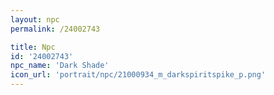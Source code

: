 ```yaml
---
layout: npc
permalink: /24002743

title: Npc
id: '24002743'
npc_name: 'Dark Shade'
icon_url: 'portrait/npc/21000934_m_darkspiritspike_p.png'
---
```

